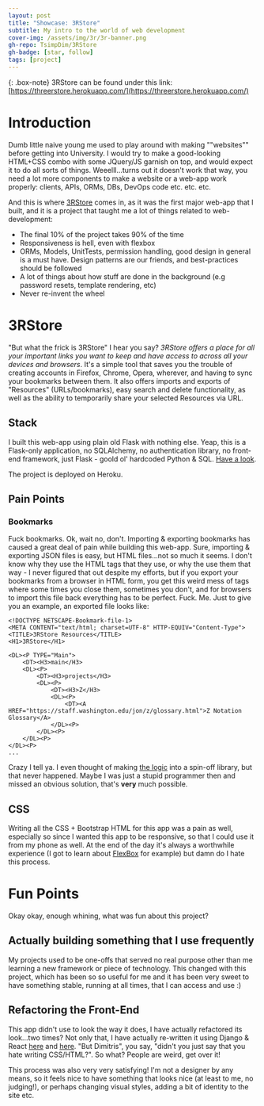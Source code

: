 ```yaml
---
layout: post
title: "Showcase: 3RStore"
subtitle: My intro to the world of web development
cover-img: /assets/img/3r/3r-banner.png
gh-repo: TsimpDim/3RStore
gh-badge: [star, follow]
tags: [project]
---
```


{: .box-note}
3RStore can be found under this link: [https://threerstore.herokuapp.com/](https://threerstore.herokuapp.com/)


# Introduction
Dumb little naive young me used to play around with making ""websites"" before getting into University. I would try to make a good-looking HTML+CSS combo with some JQuery/JS garnish on top, and would expect it to do all sorts of things. Weeelll...turns out it doesn't work that way, you need a lot more components to make a website or a web-app work properly: clients, APIs, ORMs, DBs, DevOps code etc. etc. etc.

And this is where [3RStore](https://threerstore.herokuapp.com) comes in, as it was the first major web-app that I built, and it is a project that taught me a lot of things related to web-development:
- The final 10% of the project takes 90% of the time
- Responsiveness is hell, even with flexbox
- ORMs, Models, UnitTests, permission handling, good design in general is a must have. Design patterns are our friends, and best-practices should be followed
- A lot of things about how stuff are done in the background (e.g password resets, template rendering, etc)
- Never re-invent the wheel

# 3RStore
"But what the frick is 3RStore" I hear you say? *3RStore offers a place for all your important links you want to keep and have access to across all your devices and browsers*. It's a simple tool that saves you the trouble of creating accounts in Firefox, Chrome, Opera, wherever, and having to sync your bookmarks between them. It also offers imports and exports of "Resources" (URLs/bookmarks), easy search and delete functionality, as well as the ability to temporarily share your selected Resources via URL.

## Stack
I built this web-app using plain old Flask with nothing else. Yeap, this is a Flask-only application, no SQLAlchemy, no authentication library, no front-end framework, just Flask - goold ol' hardcoded Python & SQL. [Have a look](https://github.com/TsimpDim/3RStore/blob/master/_3RStore/views.py).

The project is deployed on Heroku.

## Pain Points
### Bookmarks
Fuck bookmarks. Ok, wait no, don't. Importing & exporting bookmarks has caused a great deal of pain while building this web-app. Sure, importing & exporting JSON files is easy, but HTML files...not so much it seems. I don't know why they use the HTML tags that they use, or why the use them that way - I never figured that out despite my efforts, but if you export your bookmarks from a browser in HTML form, you get this weird mess of tags where some times you close them, sometimes you don't, and for browsers to import this file back everything has to be perfect. Fuck. Me. Just to give you an example, an exported file looks like:

```
<!DOCTYPE NETSCAPE-Bookmark-file-1>
<META CONTENT="text/html; charset=UTF-8" HTTP-EQUIV="Content-Type">
<TITLE>3RStore Resources</TITLE>
<H1>3RStore</H1>

<DL><P TYPE="Main">
	<DT><H3>main</H3>
	<DL><P>
		<DT><H3>projects</H3>
		<DL><P>
			<DT><H3>Z</H3>
			<DL><P>
				<DT><A HREF="https://staff.washington.edu/jon/z/glossary.html">Z Notation Glossary</A>
			</DL><P>
		</DL><P>
	</DL><P>
</DL><P>
...
```

Crazy I tell ya. I even thought of making [the logic](https://github.com/TsimpDim/3RStore/blob/master/_3RStore/views.py#L882) into a spin-off library, but that never happened. Maybe I was just a stupid programmer then and missed an obvious solution, that's **very** much possible.

## CSS
Writing all the CSS + Bootstrap HTML for this app was a pain as well, especially so since I wanted this app to be responsive, so that I could use it from my phone as well. At the end of the day it's always a worthwhile experience (I got to learn about [FlexBox](https://developer.mozilla.org/en-US/docs/Learn/CSS/CSS_layout/Flexbox) for example) but damn do I hate this process.

# Fun Points
Okay okay, enough whining, what was fun about this project?

## Actually building something that I use frequently
My projects used to be one-offs that served no real purpose other than me learning a new framework or piece of technology. This changed with this project, which has been so so useful for me and it has been very sweet to have something stable, running at all times, that I can access and use :)

## Refactoring the Front-End
This app didn't use to look the way it does, I have actually refactored its look...two times? Not only that, I have actually re-written it using Django & React [here](https://github.com/TsimpDim/3R_api) and [here](https://github.com/TsimpDim/3R_client). "But Dimitris", you say, "didn't you just say that you hate writing CSS/HTML?". So what? People are weird, get over it!

This process was also very very satisfying! I'm not a designer by any means, so it feels nice to have something that looks nice (at least to me, no judging!), or perhaps changing visual styles, adding a bit of identity to the site etc. 
